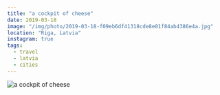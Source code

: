 ```yaml
---
title: "a cockpit of cheese"
date: 2019-03-18
image: "/img/photo/2019-03-18-f09eb6df41318cde8e01f84ab4386e4a.jpg"
location: "Riga, Latvia"
instagram: true
tags:
  - travel
  - latvia
  - cities
---
```


![a cockpit of cheese](/img/photo/2019-03-18-f09eb6df41318cde8e01f84ab4386e4a.jpg)

